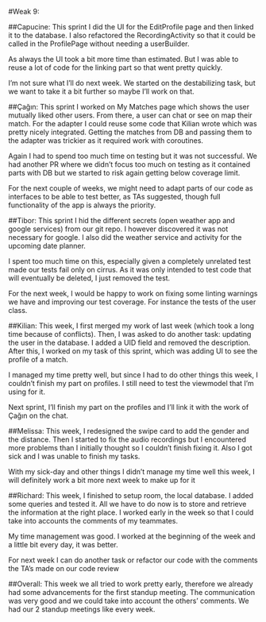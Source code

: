#Weak 9:

##Capucine:
This sprint I did the UI for the EditProfile page and then linked it to the database. I also refactored the RecordingActivity so that it could be called in the ProfilePage without needing a userBuilder.

As always the UI took a bit more time than estimated. But I was able to reuse a lot of code for the linking part so that went pretty quickly.

I’m not sure what I’ll do next week. We started on the destabilizing task, but we want to take it a bit further so maybe I’ll work on that.


##Çağın:
This sprint I worked on My Matches page which shows the user mutually liked other users. From there, a user can chat or see on map their match. For the adapter I could reuse some code that Kilian wrote which was pretty nicely integrated. Getting the matches from DB and passing them to the adapter was trickier as it required work with coroutines.

Again I had to spend too much time on testing but it was not successful. We had another PR where we didn’t focus too much on testing as it contained parts with DB but we started to risk again getting below coverage limit.

For the next couple of weeks, we might need to adapt parts of our code as interfaces to be able to test better, as TAs suggested, though full functionality of the app is always the priority.


##Tibor:
This sprint I hid the different secrets (open weather app and google services) from our git repo. I however discovered it was not necessary for google. I also did the weather service and activity for the upcoming date planner.

I spent too much time on this, especially given a completely unrelated test made our tests fail only on cirrus. As it was only intended to test code that will eventually be deleted, I just removed the test.

For the next week, I would be happy to work on fixing some linting warnings we have and improving our test coverage. For instance the tests of the user class.

##Kilian: 
This week, I first merged my work of last week (which took a long time because of conflicts). Then, I was asked to do another task: updating the user in the database. I added a UID field and removed the description. After this, I worked on my task of this sprint, which was adding UI to see the profile of a match.

I managed my time pretty well, but since I had to do other things this week, I couldn’t finish my part on profiles. I still need to test the viewmodel that I’m using for it.

Next sprint, I’ll finish my part on the profiles and I’ll link it with the work of Çağın on the chat.

##Melissa:
This week, I redesigned the swipe card to add the gender and the distance. Then I started to fix the audio recordings but I encountered more problems than I initially thought so I couldn’t finish fixing it. Also I got sick and I was unable to finish my tasks.

With my sick-day and other things I didn’t manage my time well this week, I will definitely work a bit more next week to make up for it

##Richard:
This week, I finished to setup room, the local database. I added some queries and tested it. All we have to do now is to store and retrieve the information at the right place. I worked early in the week so that I could take into accounts the comments of my teammates.

My time management was good. I worked at the beginning of the week and a little bit every day, it was better.

For next week I can do another task or refactor our code with the comments the TA’s made on our code review

##Overall:
This week we all tried to work pretty early, therefore we already had some advancements for the first standup meeting. The communication was very good and we could take into account the others’ comments. 
We had our 2 standup meetings like every week. 
